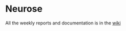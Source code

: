 # Neurose

All the weekly reports and documentation is in the [wiki](https://github.com/irenenikk/neurose/wiki)

